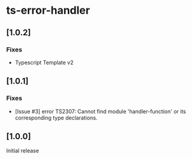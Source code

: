 # ts-error-handler

## [1.0.2]

### Fixes
- Typescript Template v2

## [1.0.1]

### Fixes
- [Issue #3] error TS2307: Cannot find module 'handler-function' or its corresponding type declarations.

## [1.0.0]

Initial release

